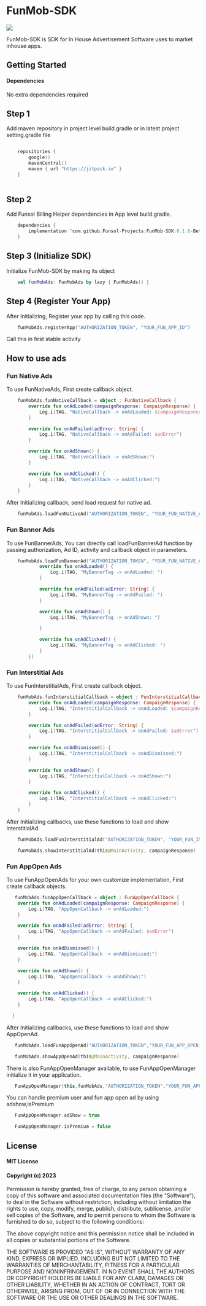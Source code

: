 # FunMob-SDK

[![](https://jitpack.io/v/Funsol-Projects/FunMob-SDK.svg)](https://jitpack.io/#Funsol-Projects/FunMob-SDK)

FunMob-SDK is SDK for In House Advertisement Software uses to market inhouse apps.

## Getting Started

#### Dependencies

No extra dependencies required

## Step 1

Add maven repository in project level build.gradle or in latest project setting.gradle file

```kotlin 

    repositories {
        google()
        mavenCentral()
        maven { url "https://jitpack.io" }
    }
 
```  

## Step 2

Add Funsol Billing Helper dependencies in App level build.gradle.

```kotlin
    dependencies {
        implementation 'com.github.Funsol-Projects:FunMob-SDK:0.1.6-Beta'
    }
```  

## Step 3 (Initialize SDK)

Initialize FunMob-SDK by making its object
```kotlin
    val funMobAds: FunMobAds by lazy { FunMobAds() }
```

## Step 4 (Register Your App)

After Initializing, Register your app by calling this code.

```kotlin
    funMobAds.registerApp("AUTHORIZATION_TOKEN", "YOUR_FUN_APP_ID")
```

Call this in first stable activity

## How to use ads
### Fun Native Ads

To use FunNativeAds, First create callback object.

```kotlin
    funMobAds.funNativeCallback = object : FunNativeCallback {
        override fun onAdLoaded(campaignResponse: CampaignResponse) {
            Log.i(TAG, "NativeCallback -> onAdLoaded: $campaignResponse")
        }

        override fun onAdFailed(adError: String) {
            Log.i(TAG, "NativeCallback -> onAdFailed: $adError")
        }

        override fun onAdShown() {
            Log.i(TAG, "NativeCallback -> onAdShown:")
        }

        override fun onAdClicked() {
            Log.i(TAG, "NativeCallback -> onAdClicked:")
        }
    }
```

After Initializing callback, send load request for native ad.

```kotlin
    funMobAds.loadFunNativeAd("AUTHORIZATION_TOKEN", "YOUR_FUN_NATIVE_AD_ID")
```

### Fun Banner Ads

To use FunBannerAds, You can directly call loadFunBannerAd function by passing authorization, Ad ID, activity and callback object in parameters.

```kotlin
    funMobAds.loadFunBannerAd("AUTHORIZATION_TOKEN", "YOUR_FUN_NATIVE_AD_ID", "ACTIVITY", "FRAME_LAYOUT_ID", object : FunBannerCallback {
            override fun onAdLoaded() {
                Log.i(TAG, "MyBannerTag -> onAdLoaded: ")
            }

            override fun onAdFailed(adError: String) {
                Log.i(TAG, "MyBannerTag -> onAdFailed: ")
            }

            override fun onAdShown() {
                Log.i(TAG, "MyBannerTag -> onAdShown: ")

            }

            override fun onAdClicked() {
                Log.i(TAG, "MyBannerTag -> onAdClicked: ")
            }
        })
```

### Fun Interstitial Ads

To use FunInterstitialAds, First create callback object.
```kotlin
    funMobAds.funInterstitialCallback = object : FunInterstitialCallback {
        override fun onAdLoaded(campaignResponse: CampaignResponse) {
            Log.i(TAG, "InterstitialCallback -> onAdLoaded: $campaignResponse")
        }

        override fun onAdFailed(adError: String) {
            Log.i(TAG, "InterstitialCallback -> onAdFailed: $adError")
        }

        override fun onAdDismissed() {
            Log.i(TAG, "InterstitialCallback -> onAdDismissed:")
        }

        override fun onAdShown() {
            Log.i(TAG, "InterstitialCallback -> onAdShown:")
        }

        override fun onAdClicked() {
            Log.i(TAG, "InterstitialCallback -> onAdClicked:")
        }
    }
```

After Initializing callbacks, use these functions to load and show InterstitialAd.

```kotlin
    funMobAds.loadFunInterstitialAd("AUTHORIZATION_TOKEN", "YOUR_FUN_INTERSTITIAL_AD_ID")

    funMobAds.showInterstitialAd(this@MainActivity, campaignResponse)
```
### Fun AppOpen Ads

To use FunAppOpenAds for your own customize implementation, First  create callback objects.
```kotlin
   funMobAds.funAppOpenCallback = object : FunAppOpenCallback {
    override fun onAdLoaded(campaignResponse: CampaignResponse) {
        Log.i(TAG, "AppOpenCallback -> onAdLoaded:")
    }

    override fun onAdFailed(adError: String) {
        Log.i(TAG, "AppOpenCallback -> onAdFailed: $adError")
    }

    override fun onAdDismissed() {
        Log.i(TAG, "AppOpenCallback -> onAdDismissed:")
    }

    override fun onAdShown() {
        Log.i(TAG, "AppOpenCallback -> onAdShown:")
    }

    override fun onAdClicked() {
        Log.i(TAG, "AppOpenCallback -> onAdClicked:")
    }

  }
```

After Initializing callbacks, use these functions to load and show AppOpenAd.

```kotlin
   funMobAds.loadFunAppOpenAd("AUTHORIZATION_TOKEN","YOUR_FUN_APP_OPEN_AD_ID")

   funMobAds.showAppOpenAd(this@MainActivity, campaignResponse)
```

There is also FunAppOpenManager available, to use FunAppOpenManager initialize it in your application.

```kotlin
   FunAppOpenManager(this,funMobAds,"AUTHORIZATION_TOKEN","YOUR_FUN_APP_OPEN_AD_ID")
```

You can handle premium user and fun app open ad by using  adshow,isPremium

```kotlin
   FunAppOpenManager.adShow = true

   FunAppOpenManager.isPremium = false
```

## License

#### MIT License
#### Copyright (c) 2023 

Permission is hereby granted, free of charge, to any person obtaining a copy of this software and
associated documentation files (the "Software"), to deal in the Software without restriction,
including without limitation the rights to use, copy, modify, merge, publish, distribute,
sublicense, and/or sell copies of the Software, and to permit persons to whom the Software is
furnished to do so, subject to the following conditions:

The above copyright notice and this permission notice shall be included in all copies or substantial
portions of the Software.

THE SOFTWARE IS PROVIDED "AS IS", WITHOUT WARRANTY OF ANY KIND, EXPRESS OR IMPLIED, INCLUDING BUT
NOT LIMITED TO THE WARRANTIES OF MERCHANTABILITY, FITNESS FOR A PARTICULAR PURPOSE AND
NONINFRINGEMENT. IN NO EVENT SHALL THE AUTHORS OR COPYRIGHT HOLDERS BE LIABLE FOR ANY CLAIM, DAMAGES
OR OTHER LIABILITY, WHETHER IN AN ACTION OF CONTRACT, TORT OR OTHERWISE, ARISING FROM, OUT OF OR IN
CONNECTION WITH THE SOFTWARE OR THE USE OR OTHER DEALINGS IN THE SOFTWARE.

